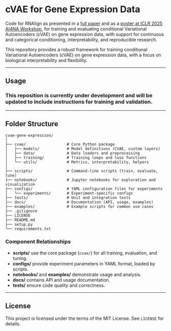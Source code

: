 # cVAE for Gene Expression Data

Code for RNAlign as presented in a [full paper](https://drive.google.com/file/d/1vDm4wJb00eEjDdVNF-6huKcbamqUbrU5/view?usp=sharing) and as a [poster at ICLR 2025 AI4NA Workshop](https://drive.google.com/file/d/1cKzs5S_rHPV4bgFTH4m17e-c47Os1XCM/view?usp=sharing), for training and evaluating conditional Variational Autoencoders (cVAE) on gene expression data, with support for continuous and categorical conditioning, interpretability, and reproducible research.

This repository provides a robust framework for training conditional Variational Autoencoders (cVAE) on gene expression data, with a focus on biological interpretability and flexibility. 

---

## Usage

### This reposition is currently under development and will be updated to include instructions for training and validation.


---

## Folder Structure

```
cvae-gene-expression/
│
├── cvae/                  # Core Python package
│   ├── models/            # Model definitions (CVAE, custom layers)
│   ├── data/              # Data loaders and preprocessing
│   ├── training/          # Training loops and loss functions
│   └── utils/             # Metrics, interpretability, helpers
│
├── scripts/               # Command-line scripts (train, evaluate, tune)
├── notebooks/             # Jupyter notebooks for exploration and visualization
├── configs/               # YAML configuration files for experiments
│   └── experiments/       # Experiment-specific configs
├── tests/                 # Unit and integration tests
├── docs/                  # Documentation (API, usage, examples)
├── examples/              # Example scripts for common use cases
├── .gitignore
├── LICENSE
├── README.md
├── setup.py
└── requirements.txt
```

### Component Relationships

- **scripts/** use the core package (`cvae/`) for all training, evaluation, and tuning.
- **configs/** provide experiment parameters in YAML format, loaded by scripts.
- **notebooks/** and **examples/** demonstrate usage and analysis.
- **docs/** contains API and usage documentation.
- **tests/** ensure code quality and correctness.

---


## License

This project is licensed under the terms of the MIT License. See `LICENSE` for details.
